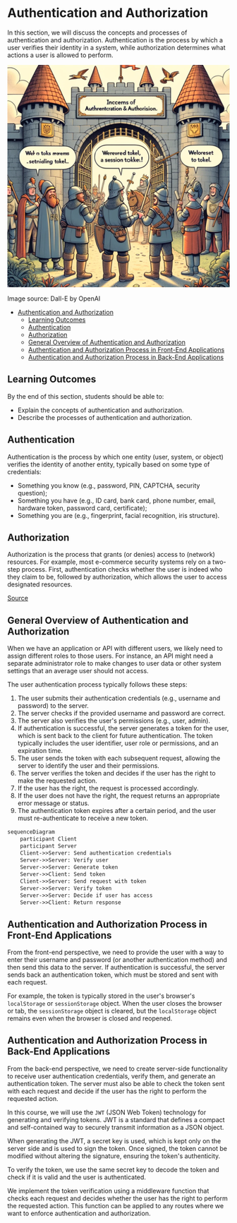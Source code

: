 # Authentication and Authorization

In this section, we will discuss the concepts and processes of authentication and authorization. Authentication is the process by which a user verifies their identity in a system, while authorization determines what actions a user is allowed to perform.

![Auth](Auth.webp)

Image source: Dall-E by OpenAI

- [Authentication and Authorization](#authentication-and-authorization)
  - [Learning Outcomes](#learning-outcomes)
  - [Authentication](#authentication)
  - [Authorization](#authorization)
  - [General Overview of Authentication and Authorization](#general-overview-of-authentication-and-authorization)
  - [Authentication and Authorization Process in Front-End Applications](#authentication-and-authorization-process-in-front-end-applications)
  - [Authentication and Authorization Process in Back-End Applications](#authentication-and-authorization-process-in-back-end-applications)

## Learning Outcomes

By the end of this section, students should be able to:

- Explain the concepts of authentication and authorization.
- Describe the processes of authentication and authorization.

## Authentication

Authentication is the process by which one entity (user, system, or object) verifies the identity of another entity, typically based on some type of credentials:

- Something you know (e.g., password, PIN, CAPTCHA, security question);
- Something you have (e.g., ID card, bank card, phone number, email, hardware token, password card, certificate);
- Something you are (e.g., fingerprint, facial recognition, iris structure).

## Authorization

Authorization is the process that grants (or denies) access to (network) resources. For example, most e-commerce security systems rely on a two-step process. First, authentication checks whether the user is indeed who they claim to be, followed by authorization, which allows the user to access designated resources.

[Source](https://sisu.ut.ee/autentimine/m%C3%B5isted)

## General Overview of Authentication and Authorization

When we have an application or API with different users, we likely need to assign different roles to those users. For instance, an API might need a separate administrator role to make changes to user data or other system settings that an average user should not access.

The user authentication process typically follows these steps:

1. The user submits their authentication credentials (e.g., username and password) to the server.
2. The server checks if the provided username and password are correct.
3. The server also verifies the user's permissions (e.g., user, admin).
4. If authentication is successful, the server generates a token for the user, which is sent back to the client for future authentication. The token typically includes the user identifier, user role or permissions, and an expiration time.
5. The user sends the token with each subsequent request, allowing the server to identify the user and their permissions.
6. The server verifies the token and decides if the user has the right to make the requested action.
7. If the user has the right, the request is processed accordingly.
8. If the user does not have the right, the request returns an appropriate error message or status.
9. The authentication token expires after a certain period, and the user must re-authenticate to receive a new token.

```mermaid
sequenceDiagram
    participant Client
    participant Server
    Client->>Server: Send authentication credentials
    Server->>Server: Verify user
    Server->>Server: Generate token
    Server->>Client: Send token
    Client->>Server: Send request with token
    Server->>Server: Verify token
    Server->>Server: Decide if user has access
    Server->>Client: Return response
```

## Authentication and Authorization Process in Front-End Applications

From the front-end perspective, we need to provide the user with a way to enter their username and password (or another authentication method) and then send this data to the server. If authentication is successful, the server sends back an authentication token, which must be stored and sent with each request.

For example, the token is typically stored in the user's browser's `localStorage` or `sessionStorage` object. When the user closes the browser or tab, the `sessionStorage` object is cleared, but the `localStorage` object remains even when the browser is closed and reopened.

## Authentication and Authorization Process in Back-End Applications

From the back-end perspective, we need to create server-side functionality to receive user authentication credentials, verify them, and generate an authentication token. The server must also be able to check the token sent with each request and decide if the user has the right to perform the requested action.

In this course, we will use the `JWT` (JSON Web Token) technology for generating and verifying tokens. JWT is a standard that defines a compact and self-contained way to securely transmit information as a JSON object.

When generating the JWT, a secret key is used, which is kept only on the server side and is used to sign the token. Once signed, the token cannot be modified without altering the signature, ensuring the token's authenticity.

To verify the token, we use the same secret key to decode the token and check if it is valid and the user is authenticated.

We implement the token verification using a middleware function that checks each request and decides whether the user has the right to perform the requested action. This function can be applied to any routes where we want to enforce authentication and authorization.
